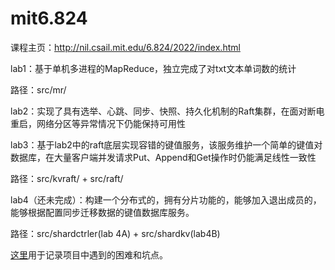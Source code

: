 # mit6.824
课程主页：http://nil.csail.mit.edu/6.824/2022/index.html

lab1：基于单机多进程的MapReduce，独立完成了对txt文本单词数的统计

路径：src/mr/

lab2：实现了具有选举、心跳、同步、快照、持久化机制的Raft集群，在面对断电重启，网络分区等异常情况下仍能保持可用性

lab3：基于lab2中的raft底层实现容错的键值服务，该服务维护一个简单的键值对数据库，在大量客户端并发请求Put、Append和Get操作时仍能满足线性一致性

路径：src/kvraft/ + src/raft/

lab4（还未完成）：构建一个分布式的，拥有分片功能的，能够加入退出成员的，能够根据配置同步迁移数据的键值数据库服务。

路径：src/shardctrler(lab 4A) + src/shardkv(lab4B)

[这里](https://github.com/jaychentank/Notes/blob/main/%E5%88%86%E5%B8%83%E5%BC%8F%E5%AD%A6%E4%B9%A0%E7%AC%94%E8%AE%B0.md)用于记录项目中遇到的困难和坑点。
